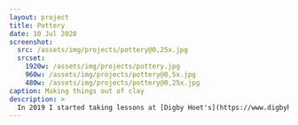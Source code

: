 ```yaml
---
layout: project
title: Pottery
date: 10 Jul 2020
screenshot:
  src: /assets/img/projects/pottery@0,25x.jpg
  srcset:
    1920w: /assets/img/projects/pottery.jpg
    960w: /assets/img/projects/pottery@0,5x.jpg
    480w: /assets/img/projects/pottery@0,25x.jpg
caption: Making things out of clay
description: >
  In 2019 I started taking lessons at [Digby Hoet's](https://www.digbyhoets.com/) pottery studio. I now have my own small home studio.
---
```



